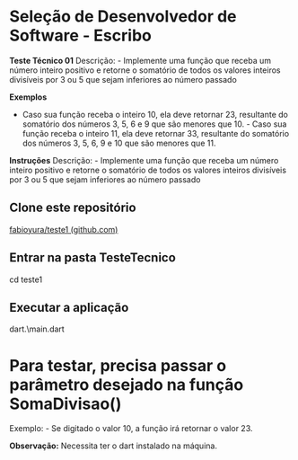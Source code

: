 # Seleção de Desenvolvedor de Software - Escribo

**Teste Técnico 01** 
Descrição: - Implemente uma função que receba um número inteiro positivo e retorne o somatório de todos os valores inteiros divisíveis por 3 ou 5 que sejam inferiores ao número passado

**Exemplos** 
- Caso sua função receba o inteiro 10, ela deve retornar 23, resultante do somatório dos números 3, 5, 6 e 9 que são menores que 10. - Caso sua função receba o inteiro 11, ela deve retornar 33, resultante do somatório dos números 3, 5, 6, 9 e 10 que são menores que 11.

**Instruções** 
Descrição: - Implemente uma função que receba um número inteiro positivo e retorne o somatório de todos os valores inteiros divisíveis por 3 ou 5 que sejam inferiores ao número passado

## Clone este repositório
[fabioyura/teste1 (github.com)](https://github.com/fabioyura/teste1)


## Entrar na pasta TesteTecnico
cd teste1

## Executar a aplicação
dart.\main.dart

# Para testar, precisa passar o parâmetro desejado na função SomaDivisao()

Exemplo:
	- Se digitado o valor 10, a função irá retornar o valor 23.

**Observação:**  Necessita ter o dart instalado na máquina.
